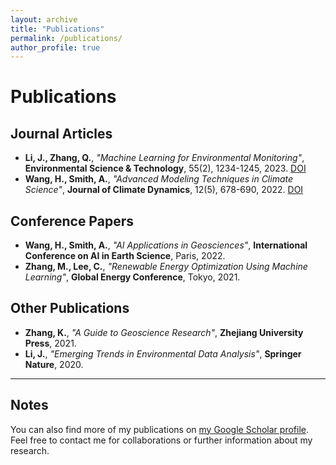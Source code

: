 ```yaml
---
layout: archive
title: "Publications"
permalink: /publications/
author_profile: true
---
```


# Publications

## Journal Articles
- **Li, J., Zhang, Q.**, *"Machine Learning for Environmental Monitoring"*, **Environmental Science & Technology**, 55(2), 1234-1245, 2023. [DOI](https://doi.org/10.xxxx)  
- **Wang, H., Smith, A.**, *"Advanced Modeling Techniques in Climate Science"*, **Journal of Climate Dynamics**, 12(5), 678-690, 2022. [DOI](https://doi.org/10.xxxx)  

## Conference Papers
- **Wang, H., Smith, A.**, *"AI Applications in Geosciences"*, **International Conference on AI in Earth Science**, Paris, 2022.  
- **Zhang, M., Lee, C.**, *"Renewable Energy Optimization Using Machine Learning"*, **Global Energy Conference**, Tokyo, 2021.  

## Other Publications
- **Zhang, K.**, *"A Guide to Geoscience Research"*, **Zhejiang University Press**, 2021.  
- **Li, J.**, *"Emerging Trends in Environmental Data Analysis"*, **Springer Nature**, 2020.  

---

## Notes
You can also find more of my publications on [my Google Scholar profile](https://scholar.google.com/...).  
Feel free to contact me for collaborations or further information about my research.
